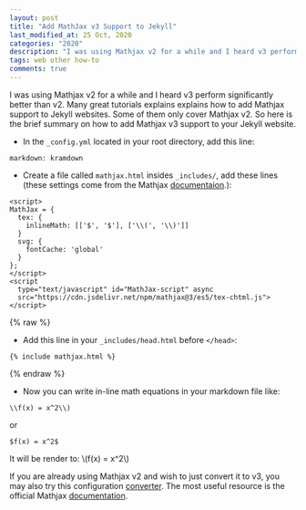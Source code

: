 ```yaml
---
layout: post
title: "Add MathJax v3 Support to Jekyll"
last_modified_at: 25 Oct, 2020
categories: "2020"
description: "I was using Mathjax v2 for a while and I heard v3 perform significantly better than v2. Many great tutorials explains explains how to add Mathjax support to Jekyll websites. Some of them only cover Mathjax v2. So here is the brief summary on how to add Mathjax v3 support to your Jekyll website."
tags: web other how-to
comments: true
---
```


I was using Mathjax v2 for a while and I heard v3 perform significantly better than v2. Many great tutorials explains explains how to add Mathjax support to Jekyll websites. Some of them only cover Mathjax v2. So here is the brief summary on how to add Mathjax v3 support to your Jekyll website.
<!--description-->

* In the ```_config.yml``` located in your root directory, add this line:
```text
markdown: kramdown
```

* Create a file called ```mathjax.html``` insides ```_includes/```, add these lines (these settings come from the Mathjax [documentaion](https://docs.mathjax.org/en/latest/web/configuration.html).):
```text
<script>
MathJax = {
  tex: {
    inlineMath: [['$', '$'], ['\\(', '\\)']]
  }
  svg: {
    fontCache: 'global'
  }
};
</script>
<script
  type="text/javascript" id="MathJax-script" async
  src="https://cdn.jsdelivr.net/npm/mathjax@3/es5/tex-chtml.js">
</script>
```

{% raw %}
* Add this line in your ```_includes/head.html``` before ```</head>```:
```text
{% include mathjax.html %}
```
{% endraw %}

* Now you can write in-line math equations in your markdown file like:
```text
\\f(x) = x^2\\)
```
or
```text
$f(x) = x^2$
```
It will be render to:
\\(f(x) = x^2\\)

If you are already using Mathjax v2 and wish to just convert it to v3, you may also try this configuration [converter](https://mathjax.github.io/MathJax-demos-web/convert-configuration/convert-configuration.html). The most useful resource is the official Mathjax [documentation](https://docs.mathjax.org/en/latest/).